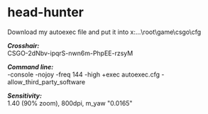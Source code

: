 # head-hunter
Download my autoexec file and put it into x:\...\root\game\csgo\cfg


***Crosshair:***                   
CSGO-2dNbv-ipqrS-nwn6m-PhpEE-rzsyM


***Command line:***                
-console -nojoy -freq 144 -high +exec autoexec.cfg -allow_third_party_software


***Sensitivity:***                 
1.40 (90% zoom), 800dpi, m_yaw "0.0165"
